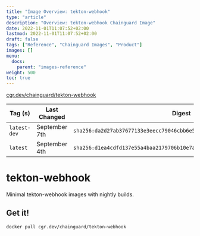 ```yaml
---
title: "Image Overview: tekton-webhook"
type: "article"
description: "Overview: tekton-webhook Chainguard Image"
date: 2022-11-01T11:07:52+02:00
lastmod: 2022-11-01T11:07:52+02:00
draft: false
tags: ["Reference", "Chainguard Images", "Product"]
images: []
menu:
  docs:
    parent: "images-reference"
weight: 500
toc: true
---
```


[cgr.dev/chainguard/tekton-webhook](https://github.com/chainguard-images/images/tree/main/images/tekton-webhook)

| Tag (s)       | Last Changed  | Digest                                                                    |
|---------------|---------------|---------------------------------------------------------------------------|
|  `latest-dev` | September 7th | `sha256:da2d27ab37677133e3eecc79046cbb6e53d43a4464e409aeb7ea5d33ed0ef64c` |
|  `latest`     | September 4th | `sha256:d1ea4cdfd137e55a4baa2179706b10e7a149e2c05599fad0e297ea50fee80e34` |

# tekton-webhook

Minimal tekton-webhook images with nightly builds.

## Get it!

```shell
docker pull cgr.dev/chainguard/tekton-webhook
```
